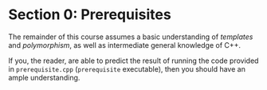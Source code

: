 # Section 0: Prerequisites

The remainder of this course assumes a basic understanding of *templates* and *polymorphism*, as well as intermediate general knowledge of C++.

If you, the reader, are able to predict the result of running the code provided in `prerequisite.cpp` (`prerequisite` executable), then you should have an ample understanding.
